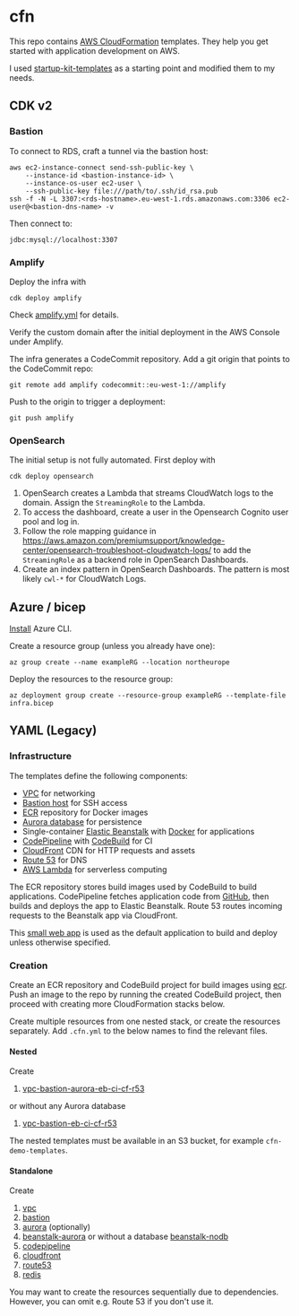 # cfn

This repo contains [AWS CloudFormation](https://aws.amazon.com/cloudformation/) templates. They help you get started
with application development on AWS.

I used [startup-kit-templates](https://github.com/aws-samples/startup-kit-templates) as a starting point and modified 
them to my needs.

## CDK v2

### Bastion

To connect to RDS, craft a tunnel via the bastion host:

    aws ec2-instance-connect send-ssh-public-key \
        --instance-id <bastion-instance-id> \
        --instance-os-user ec2-user \
        --ssh-public-key file:///path/to/.ssh/id_rsa.pub
    ssh -f -N -L 3307:<rds-hostname>.eu-west-1.rds.amazonaws.com:3306 ec2-user@<bastion-dns-name> -v

Then connect to:

    jdbc:mysql://localhost:3307

### Amplify

Deploy the infra with

    cdk deploy amplify

Check [amplify.yml](amplify.yml) for details.

Verify the custom domain after the initial deployment in the AWS Console under Amplify.

The infra generates a CodeCommit repository. Add a git origin that points to the CodeCommit repo:

    git remote add amplify codecommit::eu-west-1://amplify

Push to the origin to trigger a deployment:

    git push amplify

### OpenSearch

The initial setup is not fully automated. First deploy with

    cdk deploy opensearch

1. OpenSearch creates a Lambda that streams CloudWatch logs to the domain. Assign the `StreamingRole` to the Lambda.
2. To access the dashboard, create a user in the Opensearch Cognito user pool and log in.
3. Follow the role mapping guidance in https://aws.amazon.com/premiumsupport/knowledge-center/opensearch-troubleshoot-cloudwatch-logs/ to add the `StreamingRole` as a backend role in OpenSearch Dashboards.
4. Create an index pattern in OpenSearch Dashboards. The pattern is most likely `cwl-*` for CloudWatch Logs.

## Azure / bicep

[Install](https://learn.microsoft.com/en-us/cli/azure/install-azure-cli) Azure CLI.

Create a resource group (unless you already have one):

    az group create --name exampleRG --location northeurope

Deploy the resources to the resource group:

    az deployment group create --resource-group exampleRG --template-file infra.bicep

## YAML (Legacy)

### Infrastructure

The templates define the following components:

- [VPC](https://aws.amazon.com/documentation/vpc/) for networking
- [Bastion host](https://docs.aws.amazon.com/quickstart/latest/linux-bastion/architecture.html) for SSH access
- [ECR](https://aws.amazon.com/ecr/) repository for Docker images
- [Aurora database](https://aws.amazon.com/rds/aurora/) for persistence
- Single-container [Elastic Beanstalk](https://aws.amazon.com/elasticbeanstalk/) with [Docker](https://docs.aws.amazon.com/AmazonECS/latest/developerguide/docker-basics.html) for applications
- [CodePipeline](https://aws.amazon.com/codepipeline/) with [CodeBuild](https://aws.amazon.com/codebuild/) for CI
- [CloudFront](https://aws.amazon.com/cloudfront/) CDN for HTTP requests and assets
- [Route 53](https://aws.amazon.com/route53/) for DNS
- [AWS Lambda](https://aws.amazon.com/lambda/) for serverless computing

The ECR repository stores build images used by CodeBuild to build applications. CodePipeline fetches application code 
from [GitHub](https://github.com/), then builds and deploys the app to Elastic Beanstalk. Route 53 routes incoming 
requests to the Beanstalk app via CloudFront.

This [small web app](https://github.com/malliina/play-docka) is used as the default application to build and deploy 
unless otherwise specified.

### Creation

Create an ECR repository and CodeBuild project for build images using [ecr](build-images/ecr.cfn.yml). Push an image
to the repo by running the created CodeBuild project, then proceed with creating more CloudFormation stacks below.

Create multiple resources from one nested stack, or create the resources separately. Add `.cfn.yml` to the below names 
to find the relevant files.

#### Nested

Create

1. [vpc-bastion-aurora-eb-ci-cf-r53](cfn-demo-templates/vpc-bastion-aurora-eb-ci.cfn.yml)

or without any Aurora database

1. [vpc-bastion-eb-ci-cf-r53](cfn-demo-templates/vpc-bastion-eb-ci-cf-r53.cfn.yml)

The nested templates must be available in an S3 bucket, for example `cfn-demo-templates`.

#### Standalone

Create

1. [vpc](cfn-demo-templates/vpc.cfn.yml)
1. [bastion](cfn-demo-templates/bastion.cfn.yml)
1. [aurora](cfn-demo-templates/aurora.cfn.yml) (optionally)
1. [beanstalk-aurora](cfn-demo-templates/beanstalk-aurora.cfn.yml) or without a database [beanstalk-nodb](cfn-demo-templates/beanstalk-nodb.cfn.yml)
1. [codepipeline](cfn-demo-templates/codepipeline.cfn.yml)
1. [cloudfront](cfn-demo-templates/cloudfront.cfn.yml)
1. [route53](cfn-demo-templates/route53.cfn.yml)
1. [redis](cfn-demo-templates/redis.cfn.yml)

You may want to create the resources sequentially due to dependencies. However, you can omit e.g. Route 53 if you don't 
use it.
